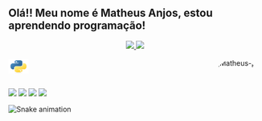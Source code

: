 ## Olá!! Meu nome é Matheus Anjos, estou aprendendo programação!

<div align="center">
  <a href="https://github.com/matheusanjosdelima">
  <img height="190em" src="https://github-readme-stats.vercel.app/api?username=matheusanjosdelima&show_icons=true&theme=dark&include_all_commits=true&count_private=true"/>
  <img height="92em" src="https://github-readme-stats.vercel.app/api/top-langs/?username=matheusanjosdelima&layout=compact&langs_count=10&theme=dark"/>
</div>
  
<div style="display: inline_block"><br>
  <img align="center" alt="Matheus-Python" height="30" width="40" src="https://raw.githubusercontent.com/devicons/devicon/master/icons/python/python-original.svg">
  <img align="right" alt="Matheus-pic" height="150" style="border-radius:50px;" src="https://pbs.twimg.com/media/FFxuW6qXoAEuICn?format=jpg&name=large">
</div>
  
  ##
  
<div> 
  <a href="https://twitter.com/anjoslimatheus" target="_blank"><img src="https://img.shields.io/badge/Twitter-1DA1F2?style=for-the-badge&logo=twitter&logoColor=white" target="_blank"></a>
  <a href="https://instagram.com/matheus_anjos_lima" target="_blank"><img src="https://img.shields.io/badge/Instagram-E4405F?style=for-the-badge&logo=instagram&logoColor=white" target="_blank"></a>
 	<a href="https://www.twitch.tv/anjoslimatheus" target="_blank"><img src="https://img.shields.io/badge/Twitch-9146FF?style=for-the-badge&logo=twitch&logoColor=white" target="_blank"></a>
  <a href = "mailto:matheusanjosdelima@gmail.com"><img src="https://img.shields.io/badge/-Gmail-%23333?style=for-the-badge&logo=gmail&logoColor=white" target="_blank"></a>
<div>
 
<div> 
  
  ![Snake animation](https://github.com/matheusanjosdelima/matheusanjosdelima/blob/output/github-contribution-grid-snake.svg)
 
</div>

  
